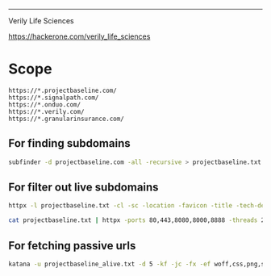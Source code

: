 ___

Verily Life Sciences

https://hackerone.com/verily_life_sciences

# Scope

```
https://*.projectbaseline.com/
https://*.signalpath.com/
https://*.onduo.com/
https://*.verily.com/
https://*.granularinsurance.com/
```

## For finding subdomains
```bash
subfinder -d projectbaseline.com -all -recursive > projectbaseline.txt
```

## For filter out live subdomains
```bash
httpx -l projectbaseline.txt -cl -sc -location -favicon -title -tech-detect -ip -ports 80,443,8000,8080 -o projectbaseline-httpx.txt -follow-redirects
```

```bash
cat projectbaseline.txt | httpx -ports 80,443,8080,8000,8888 -threads 200 > projectbaseline_alive.txt
```

## For fetching passive urls

```bash
katana -u projectbaseline_alive.txt -d 5 -kf -jc -fx -ef woff,css,png,svg,jpg,woff2,jpeg,gif,svg > allurls.txt
```



